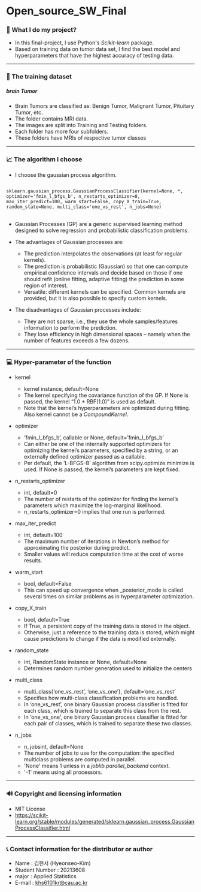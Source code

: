 # Open_source_SW_Final



### 🤷‍ What I do my project? 
- In this final-project, I use Python's *Scikit-learn* package.
- Based on training data on tumor data set, I find the best model and hyperparameters that have the highest accuracy of testing data.

-------------

### 🧾 The training dataset
##### brain Tumor
- Brain Tumors are classified as: Benign Tumor, Malignant Tumor, Pituitary Tumor, etc.
- The folder contains MRI data.
- The images are split into Training and Testing folders.
- Each folder has more four subfolders. 
- These folders have MRIs of respective tumor classes

-------------

### 📈 The algorithm I choose 
- I choose the gaussian process algorithm.

<pre>
<code>
sklearn.gaussian_process.GaussianProcessClassifier(kernel=None, *, optimizer='fmin_l_bfgs_b', n_restarts_optimizer=0, max_iter_predict=100, warm_start=False, copy_X_train=True, random_state=None, multi_class='one_vs_rest', n_jobs=None)
</code>
</pre>

- Gaussian Processes (GP) are a generic supervised learning method designed to solve regression and probabilistic classification problems.
- The advantages of Gaussian processes are:
  * The prediction interpolates the observations (at least for regular kernels).
  * The prediction is probabilistic (Gaussian) so that one can compute empirical confidence intervals and decide based on those if one should refit (online fitting, adaptive fitting) the prediction in some region of interest.
  * Versatile: different kernels can be specified. Common kernels are provided, but it is also possible to specify custom kernels.

- The disadvantages of Gaussian processes include:
  * They are not sparse, i.e., they use the whole samples/features information to perform the prediction.
  * They lose efficiency in high dimensional spaces – namely when the number of features exceeds a few dozens.
  
-------------  

### 💻 Hyper-parameter of the function
- kernel
  * kernel instance, default=None
  * The kernel specifying the covariance function of the GP. If None is passed, the kernel “1.0 * RBF(1.0)” is used as default.
  * Note that the kernel’s hyperparameters are optimized during fitting. Also kernel cannot be a *CompoundKernel*.

- optimizer
  * ‘fmin_l_bfgs_b’, callable or None, default=’fmin_l_bfgs_b’
  * Can either be one of the internally supported optimizers for optimizing the kernel’s parameters, specified by a string, or an externally defined optimizer passed as a callable.
  * Per default, the ‘L-BFGS-B’ algorithm from scipy.optimize.minimize is used. If None is passed, the kernel’s parameters are kept fixed.
  
- n_restarts_optimizer
  * int, default=0
  * The number of restarts of the optimizer for finding the kernel’s parameters which maximize the log-marginal likelihood.
  * n_restarts_optimizer=0 implies that one run is performed.
  
- max_iter_predict
  * int, default=100
  * The maximum number of iterations in Newton’s method for approximating the posterior during predict. 
  * Smaller values will reduce computation time at the cost of worse results.
  
- warm_start
  * bool, default=False
  * This can speed up convergence when _posterior_mode is called several times on similar problems as in hyperparameter optimization.
  
- copy_X_train
  * bool, default=True
  * If True, a persistent copy of the training data is stored in the object.
  * Otherwise, just a reference to the training data is stored, which might cause predictions to change if the data is modified externally.
  
- random_state
  * int, RandomState instance or None, default=None
  * Determines random number generation used to initialize the centers
  
- multi_class
  * multi_class{‘one_vs_rest’, ‘one_vs_one’}, default=’one_vs_rest’
  * Specifies how multi-class classification problems are handled.
  * In ‘one_vs_rest’, one binary Gaussian process classifier is fitted for each class, which is trained to separate this class from the rest. 
  * In ‘one_vs_one’, one binary Gaussian process classifier is fitted for each pair of classes, which is trained to separate these two classes.
  
- n_jobs
  * n_jobsint, default=None
  * The number of jobs to use for the computation: the specified multiclass problems are computed in parallel. 
  * 'None' means 1 unless in a *joblib.parallel_backend* context.
  * '-1' means using all processors.
  
-------------

### 🔊 Copyright and licensing information
- MIT License
- https://scikit-learn.org/stable/modules/generated/sklearn.gaussian_process.GaussianProcessClassifier.html

-------------

### 📞 Contact information for the distributor or author
- Name : 김현서 (Hyeonseo-Kim)
- Student Number : 20213608
- major : Applied Statistics
- E-mail : khs6101kr@cau.ac.kr
